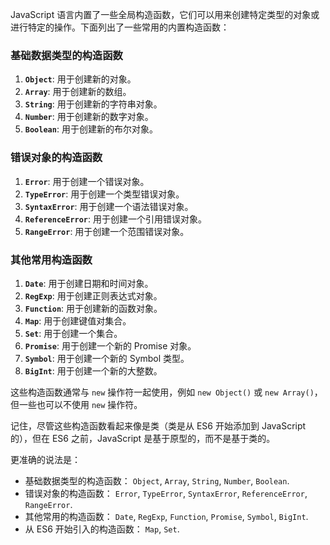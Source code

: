 JavaScript 语言内置了一些全局构造函数，它们可以用来创建特定类型的对象或进行特定的操作。下面列出了一些常用的内置构造函数：

### 基础数据类型的构造函数

1. **`Object`**: 用于创建新的对象。
2. **`Array`**: 用于创建新的数组。
3. **`String`**: 用于创建新的字符串对象。
4. **`Number`**: 用于创建新的数字对象。
5. **`Boolean`**: 用于创建新的布尔对象。

### 错误对象的构造函数

1. **`Error`**: 用于创建一个错误对象。
2. **`TypeError`**: 用于创建一个类型错误对象。
3. **`SyntaxError`**: 用于创建一个语法错误对象。
4. **`ReferenceError`**: 用于创建一个引用错误对象。
5. **`RangeError`**: 用于创建一个范围错误对象。

### 其他常用构造函数

1. **`Date`**: 用于创建日期和时间对象。
2. **`RegExp`**: 用于创建正则表达式对象。
3. **`Function`**: 用于创建新的函数对象。
4. **`Map`**: 用于创建键值对集合。
5. **`Set`**: 用于创建一个集合。
6. **`Promise`**: 用于创建一个新的 Promise 对象。
7. **`Symbol`**: 用于创建一个新的 Symbol 类型。
8. **`BigInt`**: 用于创建一个新的大整数。

这些构造函数通常与 `new` 操作符一起使用，例如 `new Object()` 或 `new Array()`，但一些也可以不使用 `new` 操作符。

记住，尽管这些构造函数看起来像是类（类是从 ES6 开始添加到 JavaScript 的），但在 ES6 之前，JavaScript 是基于原型的，而不是基于类的。











更准确的说法是：

- 基础数据类型的构造函数： `Object`, `Array`, `String`, `Number`, `Boolean`.
- 错误对象的构造函数： `Error`, `TypeError`, `SyntaxError`, `ReferenceError`, `RangeError`.
- 其他常用的构造函数： `Date`, `RegExp`, `Function`, `Promise`, `Symbol`, `BigInt`.
- 从 ES6 开始引入的构造函数： `Map`, `Set`.